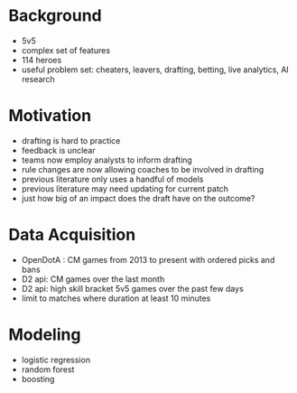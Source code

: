 # Background
- 5v5
- complex set of features
- 114 heroes
- useful problem set: cheaters, leavers, drafting, betting, live analytics, AI research

# Motivation
- drafting is hard to practice
- feedback is unclear
- teams now employ analysts to inform drafting
- rule changes are now allowing coaches to be involved in drafting
- previous literature only uses a handful of models
- previous literature may need updating for current patch
- just how big of an impact does the draft have on the outcome?

# Data Acquisition
- OpenDotA : CM games from 2013 to present with ordered picks and bans
- D2 api: CM games over the last month
- D2 api: high skill bracket 5v5 games over the past few days
- limit to matches where duration at least 10 minutes

# Modeling
- logistic regression
- random forest
- boosting
